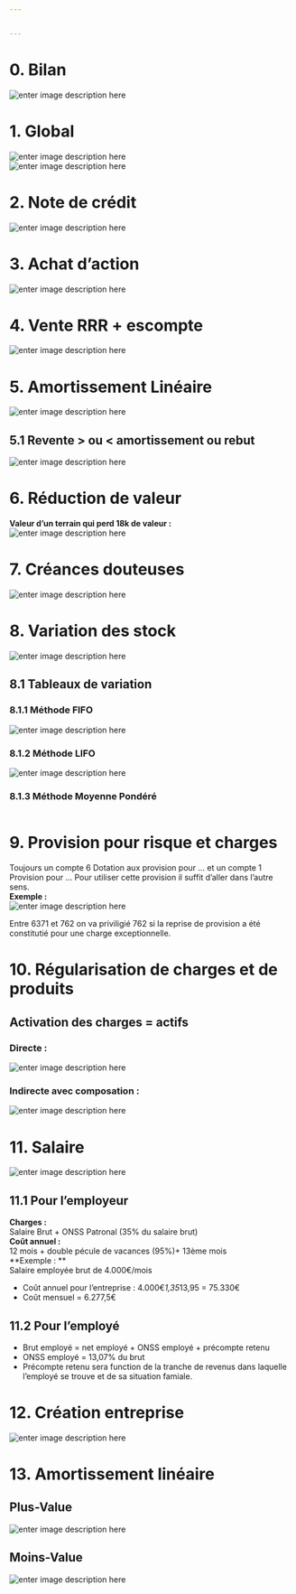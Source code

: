 ```yaml
---


---
```


<h1 id="bilan">0. Bilan</h1>
<p><img src="https://i.ibb.co/10FqqVZ/bilan.png" alt="enter image description here"></p>
<h1 id="global">1. Global</h1>
<p><img src="https://i.ibb.co/Q8qLqvy/global-1.png" alt="enter image description here"><br>
<img src="https://i.ibb.co/vXnWGpY/global-2.png" alt="enter image description here"></p>
<h1 id="note-de-crédit">2. Note de crédit</h1>
<p><img src="https://i.ibb.co/wpND1yT/Note-de-cr-dit.png" alt="enter image description here"></p>
<h1 id="achat-daction">3. Achat d’action</h1>
<p><img src="https://i.ibb.co/GRMMgDW/Achat-actions.png" alt="enter image description here"></p>
<h1 id="vente-rrr--escompte">4. Vente RRR + escompte</h1>
<p><img src="https://i.ibb.co/nwtLh1K/RRR-et-escompte.png" alt="enter image description here"></p>
<h1 id="amortissement-linéaire">5. Amortissement Linéaire</h1>
<p><img src="https://i.ibb.co/xq5b2kX/amortissement.png" alt="enter image description here"></p>
<h2 id="revente--ou--amortissement-ou-rebut">5.1 Revente &gt; ou &lt; amortissement ou rebut</h2>
<p><img src="https://i.ibb.co/8NG124S/revente.png" alt="enter image description here"></p>
<h1 id="réduction-de-valeur">6. Réduction de valeur</h1>
<p><strong>Valeur d’un terrain qui perd 18k de valeur :</strong><br>
<img src="https://i.ibb.co/dD2DN32/r-duction-valeur.png" alt="enter image description here"></p>
<h1 id="créances-douteuses">7. Créances douteuses</h1>
<p><img src="https://i.ibb.co/YRwnq4s/cr-ance-douteuse.png" alt="enter image description here"></p>
<h1 id="variation-des-stock">8. Variation des stock</h1>
<p><img src="https://i.ibb.co/nm6yLH6/variation-stock.png" alt="enter image description here"></p>
<h2 id="tableaux-de-variation">8.1 Tableaux de variation</h2>
<h3 id="méthode-fifo">8.1.1 Méthode FIFO</h3>
<p><img src="https://i.ibb.co/gd864L3/FIFO.png" alt="enter image description here"></p>
<h3 id="méthode-lifo">8.1.2 Méthode LIFO</h3>
<p><img src="https://i.ibb.co/Khk8WFy/LIFO.png" alt="enter image description here"></p>
<h3 id="méthode-moyenne-pondéré">8.1.3 Méthode Moyenne Pondéré</h3>
<p><img src="https://i.ibb.co/jDt7BrX/moyenne.png" alt=""></p>
<h1 id="provision-pour-risque-et-charges">9. Provision pour risque et charges</h1>
<p>Toujours un compte 6 Dotation aux provision pour … et un compte 1 Provision pour … Pour utiliser cette provision il suffit d’aller dans l’autre sens.<br>
<strong>Exemple :</strong><br>
<img src="https://i.ibb.co/tqjYCXn/provision.png" alt="enter image description here"></p>
<p>Entre 6371 et 762 on va priviligié 762 si la reprise de provision a été constitutié pour une charge exceptionnelle.</p>
<h1 id="régularisation-de-charges-et-de-produits">10. Régularisation de charges et de produits</h1>
<h2 id="activation-des-charges--actifs">Activation des charges = actifs</h2>
<h3 id="directe-">Directe :</h3>
<p><img src="https://i.ibb.co/KVSFBs1/activation-direct.png" alt="enter image description here"></p>
<h3 id="indirecte-avec-composation-">Indirecte avec composation :</h3>
<p><img src="https://i.ibb.co/rs6rTKL/indirecte.png" alt="enter image description here"></p>
<h1 id="salaire">11. Salaire</h1>
<p><img src="https://i.ibb.co/DVGvYpJ/salaire.png" alt="enter image description here"></p>
<h2 id="pour-lemployeur">11.1 Pour l’employeur</h2>
<p><strong>Charges :</strong><br>
Salaire Brut + ONSS Patronal (35% du salaire brut)<br>
<strong>Coût annuel :</strong><br>
12 mois + double pécule de vacances (95%)+ 13ème mois<br>
**Exemple : **<br>
Salaire employée brut de 4.000€/mois</p>
<ul>
<li>Coût annuel pour l’entreprise : 4.000€<em>1,35</em>13,95 = 75.330€</li>
<li>Coût mensuel = 6.277,5€</li>
</ul>
<h2 id="pour-lemployé">11.2 Pour l’employé</h2>
<ul>
<li>Brut employé = net employé + ONSS employé + précompte retenu</li>
<li>ONSS employé = 13,07% du brut</li>
<li>Précompte retenu sera function de la tranche de revenus dans laquelle l’employé se trouve et de sa situation famiale.</li>
</ul>
<h1 id="création-entreprise">12. Création entreprise</h1>
<p><img src="https://i.ibb.co/NFW97Wm/creation-entreprise.png" alt="enter image description here"></p>
<h1 id="amortissement-linéaire-1">13. Amortissement linéaire</h1>
<h2 id="plus-value">Plus-Value</h2>
<p><img src="https://i.ibb.co/HBvpPds/plus-value.png" alt="enter image description here"></p>
<h2 id="moins-value">Moins-Value</h2>
<p><img src="https://i.ibb.co/QbcFxS7/moins-value.png" alt="enter image description here"></p>

